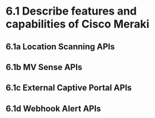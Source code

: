 # 6.1 Describe features and capabilities of Cisco Meraki

## 6.1a Location Scanning APIs



## 6.1b MV Sense APIs



## 6.1c External Captive Portal APIs



## 6.1d Webhook Alert APIs
